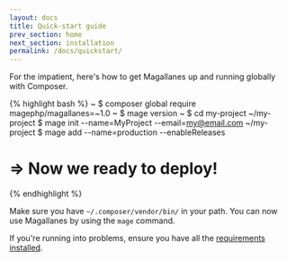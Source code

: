 ```yaml
---
layout: docs
title: Quick-start guide
prev_section: home
next_section: installation
permalink: /docs/quickstart/
---
```


For the impatient, here's how to get Magallanes up and running
globally with Composer.

{% highlight bash %}
~ $ composer global require magephp/magallanes=~1.0
~ $ mage version
~ $ cd my-project
~/my-project $ mage init --name=MyProject --email=my@email.com
~/my-project $ mage add --name=production --enableReleases
# => Now we ready to deploy!
{% endhighlight %}

Make sure you have `~/.composer/vendor/bin/` in your path.
You can now use Magallanes by using the `mage` command.

If you're running into problems, ensure you have all the [requirements
installed][Installation].

[Installation]: /docs/installation/
